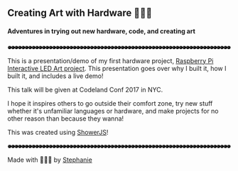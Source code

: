 ## Creating Art with Hardware 🤖✨🎨
#### Adventures in trying out new hardware, code, and creating art

![rainbow lights](sparkleline.gif)

This is a presentation/demo of my first hardware project, [Raspberry Pi Interactive LED Art project](https://github.com/traumverloren/rpi-unicorn-leds). This presentation goes over why I built it, how I built it, and includes a live demo!

This talk will be given at Codeland Conf 2017 in NYC.

I hope it inspires others to go outside their comfort zone, try new stuff whether it's unfamiliar languages or hardware, and make projects for no other reason than because they wanna!

This was created using [ShowerJS](https://github.com/shower/shower/)!

![rainbow lights](sparkleline.gif)

Made with 💚💙💜 by [Stephanie](https://traumverloren.github.io)

